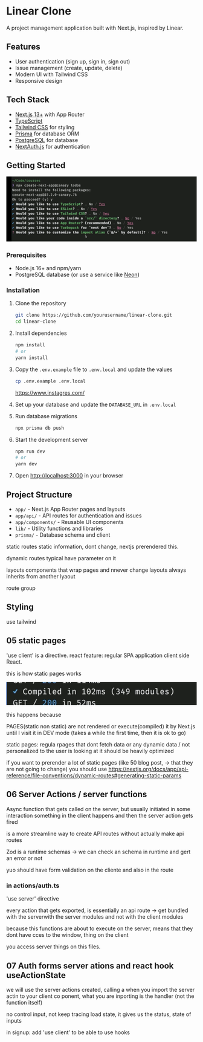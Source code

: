 # Linear Clone

A project management application built with Next.js, inspired by Linear.

## Features

- User authentication (sign up, sign in, sign out)
- Issue management (create, update, delete)
- Modern UI with Tailwind CSS
- Responsive design

## Tech Stack

- [Next.js 13+](https://nextjs.org/) with App Router
- [TypeScript](https://www.typescriptlang.org/)
- [Tailwind CSS](https://tailwindcss.com/) for styling
- [Prisma](https://www.prisma.io/) for database ORM
- [PostgreSQL](https://www.postgresql.org/) for database
- [NextAuth.js](https://next-auth.js.org/) for authentication

## Getting Started

![alt text](image.png)

### Prerequisites

- Node.js 16+ and npm/yarn
- PostgreSQL database (or use a service like [Neon](https://neon.tech/))

### Installation

1. Clone the repository

   ```bash
   git clone https://github.com/yourusername/linear-clone.git
   cd linear-clone
   ```

2. Install dependencies

   ```bash
   npm install
   # or
   yarn install
   ```

3. Copy the `.env.example` file to `.env.local` and update the values

   ```bash
   cp .env.example .env.local
   ```

   https://www.instagres.com/

4. Set up your database and update the `DATABASE_URL` in `.env.local`

5. Run database migrations

   ```bash
   npx prisma db push
   ```

6. Start the development server

   ```bash
   npm run dev
   # or
   yarn dev
   ```

7. Open [http://localhost:3000](http://localhost:3000) in your browser

## Project Structure

- `app/` - Next.js App Router pages and layouts
- `app/api/` - API routes for authentication and issues
- `app/components/` - Reusable UI components
- `lib/` - Utility functions and libraries
- `prisma/` - Database schema and client

static routes
static information, dont change, nextjs prerendered this.

dynamic routes
typical have parameter on it

layouts
components that wrap pages and nnever change
layouts always inherits from another lyaout

route group

## Styling

use tailwind

## 05 static pages

'use client' is a directive. react feature: regular SPA application client side React.

this is how static pages works

![alt text](image-1.png)

this happens because

PAGES(static non static) are not rendered or execute(compiled) it by Next.js until I visit it in DEV mode (takes a while the first time, then it is ok to go)

static pages: regula rpages that dont fetch data or any dynamic data / not personalized to the user is looking at it
should be heavily optimized

if you want to prerender a lot of static pages (like 50 blog post, -> that they are not going to change)
you should use https://nextjs.org/docs/app/api-reference/file-conventions/dynamic-routes#generating-static-params

## 06 Server Actions / server functions

Async function that gets called on the server, but usually initiated in some interaction
something in the client happens and then the server action gets fired

is a more streamline way to create API routes without actually make api routes

Zod is a runtime schemas -> we can check an schema in runtime and gert an error or not

yuo should have form validation on the cliente and also in the route

### in actions/auth.ts

'use server' directive

every action that gets exported, is essentially an api route -> get bundled with the serverwith the server modules and not with the client modules

because this functions are about to execute on the server, means that they dont have cces to the window, thing on the client

you access server things on this files.

## 07 Auth forms server ations and react hook useActionState

we will use the server actions created, calling a
when you import the server actin to your client co ponent, what you are inporting is the handler (not the function itself)

no control input, not keep tracing load state,
it gives us the status, state of inputs

in signup:
add 'use client'
to be able to use hooks
